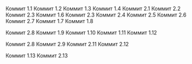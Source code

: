Коммит 1.1
Коммит 1.2
Коммит 1.3
Коммит 1.4
Коммит 2.1
Коммит 2.2
Коммит 2.3
Коммит 1.6
Коммит 2.3
Коммит 2.4
Коммит 2.5
Коммит 2.6
Коммит 2.7
Коммит 1.7
Коммит 1.8

Коммит 2.8
Коммит 1.9
Коммит 1.10
Коммит 1.11
Коммит 1.12

Коммит 2.8
Коммит 2.9
Коммит 2.11
Коммит 2.12

Коммит 1.13
Коммит 2.13